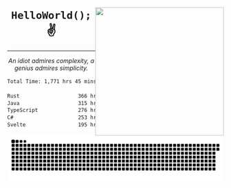 <div text-align="center">
    <img src="https://i.imgur.com/h1q15Kt.gife" align="right" width="299" height="299">
    <h1 align="center"><code>HelloWorld();</code> ✌️</h1>
    <hr>
    <p align="center"><i>An idiot admires complexity, a genius admires simplicity.</i></p>
</div>

<!--START_SECTION:waka-->

```txt
Total Time: 1,771 hrs 45 mins

Rust                   366 hrs 57 mins █████░░░░░░░░░░░░░░░░░░░░   19.55 %
Java                   315 hrs 2 mins  ████▒░░░░░░░░░░░░░░░░░░░░   16.78 %
TypeScript             276 hrs 23 mins ███▓░░░░░░░░░░░░░░░░░░░░░   14.72 %
C#                     253 hrs 12 mins ███▒░░░░░░░░░░░░░░░░░░░░░   13.49 %
Svelte                 195 hrs 22 mins ██▓░░░░░░░░░░░░░░░░░░░░░░   10.41 %
```

<!--END_SECTION:waka-->

<picture>
  <source media="(prefers-color-scheme: dark)" srcset="https://raw.githubusercontent.com/Somfic/Somfic/main/github-contribution-grid-snake-dark.svg">
  <source media="(prefers-color-scheme: light)" srcset="https://raw.githubusercontent.com/Somfic/Somfic/main/github-contribution-grid-snake.svg">
  <img alt="github contribution grid snake animation" src="https://raw.githubusercontent.com/Somfic/Somfic/main/github-contribution-grid-snake.svg">
</picture>
